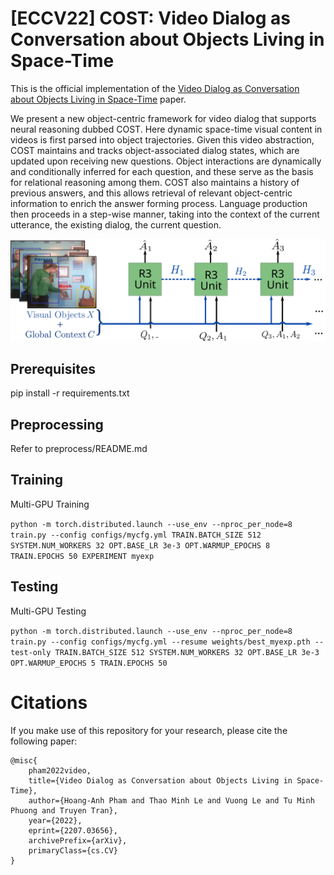 # [ECCV22] COST: Video Dialog as Conversation about Objects Living in Space-Time
This is the official implementation of the [Video Dialog as Conversation about Objects Living in Space-Time](https://arxiv.org/abs/2207.03656) paper.

We present a new object-centric framework for video dialog that supports neural reasoning dubbed COST. Here dynamic space-time visual content in videos is first parsed into object trajectories. Given this video abstraction, COST maintains and tracks object-associated dialog states, which are updated upon receiving new questions. Object interactions are dynamically and conditionally inferred for each question, and these serve as the basis for relational reasoning among them. COST also maintains a history of previous answers, and this allows retrieval of relevant object-centric information to enrich the answer forming process. Language production then proceeds in a step-wise manner, taking into the context of the current utterance, the existing dialog, the current question.

![](COST.svg)


## Prerequisites
pip install -r requirements.txt

## Preprocessing
Refer to preprocess/README.md

## Training
Multi-GPU Training

`python -m torch.distributed.launch --use_env --nproc_per_node=8 train.py --config configs/mycfg.yml TRAIN.BATCH_SIZE 512 SYSTEM.NUM_WORKERS 32 OPT.BASE_LR 3e-3 OPT.WARMUP_EPOCHS 8 TRAIN.EPOCHS 50 EXPERIMENT myexp`

## Testing
Multi-GPU Testing

`python -m torch.distributed.launch --use_env --nproc_per_node=8 train.py --config configs/mycfg.yml --resume weights/best_myexp.pth --test-only TRAIN.BATCH_SIZE 512 SYSTEM.NUM_WORKERS 32 OPT.BASE_LR 3e-3 OPT.WARMUP_EPOCHS 5 TRAIN.EPOCHS 50`

# Citations
If you make use of this repository for your research, please cite the following paper:
```
@misc{
    pham2022video,
    title={Video Dialog as Conversation about Objects Living in Space-Time}, 
    author={Hoang-Anh Pham and Thao Minh Le and Vuong Le and Tu Minh Phuong and Truyen Tran},
    year={2022},
    eprint={2207.03656},
    archivePrefix={arXiv},
    primaryClass={cs.CV}
}
```
